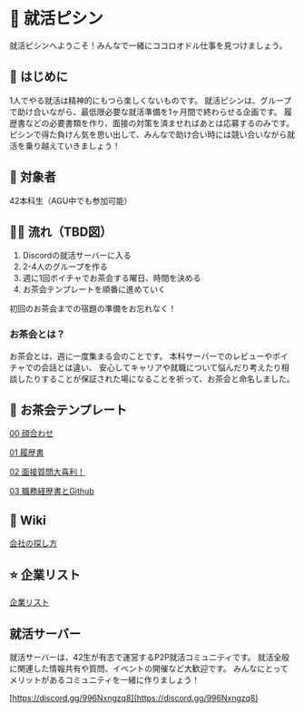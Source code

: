 # 🌈 就活ピシン
就活ピシンへようこそ！みんなで一緒にココロオドル仕事を見つけましょう。

## 📌 はじめに

1人でやる就活は精神的にもつら楽しくないものです。
就活ピシンは、グループで助け合いながら、最低限必要な就活準備を1ヶ月間で終わらせる企画です。
履歴書などの必要書類を作り、面接の対策を済ませればあとは応募するのみです。
ピシンで得た負けん気を思い出して、みんなで助け合い時には競い合いながら就活を乗り越えていきましょう！

## 🙌 対象者

42本科生（AGU中でも参加可能）


## 🏄‍♂️ 流れ（TBD図）

1. Discordの就活サーバーに入る
2. 2-4人のグループを作る
3. 週に1回ボイチャでお茶会する曜日、時間を決める
4. お茶会テンプレートを順番に進めていく

初回のお茶会までの宿題の準備をお忘れなく！

### お茶会とは？

お茶会とは、週に一度集まる会のことです。
本科サーバーでのレビューやボイチャでの会話とは違い、
安心してキャリアや就職について悩んだり考えたり相談したりすることが保証された場になることを祈って、お茶会と命名しました。

## 🍵 お茶会テンプレート
[00 顔合わせ](https://github.com/fkymy/job-piscine/blob/main/00_%E9%A1%94%E5%90%88%E3%82%8F%E3%81%9B.md)

[01 履歴書](https://github.com/fkymy/job-piscine/blob/main/01_%E5%B1%A5%E6%AD%B4%E6%9B%B8.md)

[02 面接質問大喜利！](https://github.com/fkymy/job-piscine/blob/main/02_%E9%9D%A2%E6%8E%A5%E8%B3%AA%E5%95%8F%E5%A4%A7%E5%96%9C%E5%88%A9%EF%BC%81.md)

[03 職務経歴書とGithub](https://github.com/fkymy/job-piscine/blob/main/03%20%E8%81%B7%E5%8B%99%E7%B5%8C%E6%AD%B4%E6%9B%B8%E3%81%A8Github.md)

## 📝 Wiki
[会社の探し方](https://github.com/fkymy/job-piscine/blob/main/wiki/%E4%BC%9A%E7%A4%BE%E3%81%AE%E6%8E%A2%E3%81%97%E6%96%B9.md)

## ⭐ 企業リスト
[企業リスト](https://job-piscine.notion.site/c09b131215734b8dbd842863aa35da43?v=52c1e1b036334e5f938fb81a1e023c52)

## 就活サーバー

就活サーバーは、42生が有志で運営するP2P就活コミュニティです。
就活全般に関連した情報共有や質問、イベントの開催など大歓迎です。
みんなにとってメリットがあるコミュニティを一緒に作りましょう！

[https://discord.gg/996Nxngzq8](https://discord.gg/996Nxngzq8)
